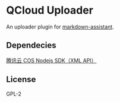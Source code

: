 # QCloud Uploader

An uploader plugin for [markdown-assistant](https://github.com/knightli/markdown-assistant).

## Dependecies

[腾讯云 COS Nodejs SDK（XML API）](https://github.com/tencentyun/cos-nodejs-sdk-v5)

## License

GPL-2
